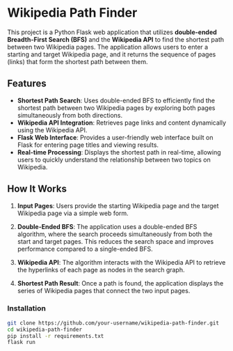 # Wikipedia Path Finder

This project is a Python Flask web application that utilizes **double-ended Breadth-First Search (BFS)** and the **Wikipedia API** to find the shortest path between two Wikipedia pages. The application allows users to enter a starting and target Wikipedia page, and it returns the sequence of pages (links) that form the shortest path between them.

## Features

- **Shortest Path Search**: Uses double-ended BFS to efficiently find the shortest path between two Wikipedia pages by exploring both pages simultaneously from both directions.
- **Wikipedia API Integration**: Retrieves page links and content dynamically using the Wikipedia API.
- **Flask Web Interface**: Provides a user-friendly web interface built on Flask for entering page titles and viewing results.
- **Real-time Processing**: Displays the shortest path in real-time, allowing users to quickly understand the relationship between two topics on Wikipedia.

## How It Works

1. **Input Pages**: Users provide the starting Wikipedia page and the target Wikipedia page via a simple web form.
   
2. **Double-Ended BFS**: The application uses a double-ended BFS algorithm, where the search proceeds simultaneously from both the start and target pages. This reduces the search space and improves performance compared to a single-ended BFS.
   
3. **Wikipedia API**: The algorithm interacts with the Wikipedia API to retrieve the hyperlinks of each page as nodes in the search graph.

4. **Shortest Path Result**: Once a path is found, the application displays the series of Wikipedia pages that connect the two input pages.

### Installation
   ```bash
   git clone https://github.com/your-username/wikipedia-path-finder.git
   cd wikipedia-path-finder
   pip install -r requirements.txt
   flask run

